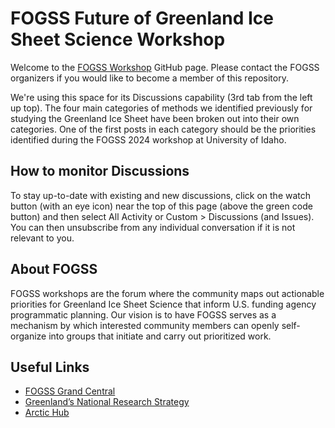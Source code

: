 # FOGSS Future of Greenland Ice Sheet Science Workshop 

Welcome to the [FOGSS Workshop](https://fogss-workshop.squarespace.com/) GitHub page.
Please contact the FOGSS organizers if you would like to become a member of this repository.

We're using this space for its Discussions capability (3rd tab from the left up top). The four main categories of methods we identified previously for studying the Greenland Ice Sheet have been broken out into their own categories. One of the first posts in each category should be the priorities identified during the FOGSS 2024 workshop at University of Idaho.

## How to monitor Discussions

To stay up-to-date with existing and new discussions, click on the watch button (with an eye icon) near the top of this page (above the green code button) and then select All Activity or Custom > Discussions (and Issues). You can then unsubscribe from any individual conversation if it is not relevant to you.

## About FOGSS

FOGSS workshops are the forum where the community maps out actionable priorities for Greenland Ice Sheet Science that inform U.S. funding agency programmatic planning.
Our vision is to have FOGSS serves as a mechanism by which interested community members can openly self-organize into groups that initiate and carry out prioritized work.

## Useful Links
-  [FOGSS Grand Central](https://fogss-workshop.squarespace.com/grand-central-2024)
- [Greenland’s National Research Strategy](https://nis.gl/wp-content/uploads/2023/01/english-book.pdf)
- [Arctic Hub](https://arctichub.gl/)
